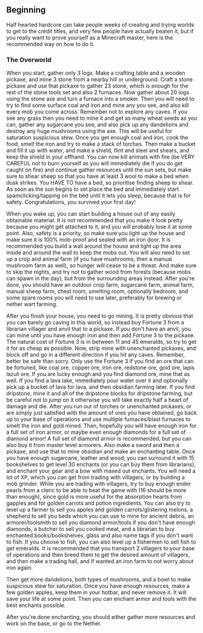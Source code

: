 ## Beginning
Half hearted hardcore can take people weeks of creating and trying worlds to get to the credit titles, and very few people have actually beaten it, but if you really want to prove yourself as a Minecraft master, here is the recommended way on how to do it.

### The Overworld
When you start, gather only 3 logs. Make a crafting table and a wooden pickaxe, and mine 3 stone from a nearby hill or underground. Craft a stone pickaxe and use that pickaxe to gather 23 stone, which is enough for the rest of the stone tools set and also 2 furnaces. Now gather about 20 logs using the stone axe and turn a furnace into a smoker. Then you will need to try to find some surface coal and iron and mine any you see, and also kill every mob you come across. Remember not to explore any caves. If you see any grass then you need to mine it and get as many wheat seeds as you can, gather any sugarcane you see, and also pick up any dandelions and destroy any huge mushrooms using the axe. This will be useful for saturation suspicious stew. Once you get enough coal and iron, cook the food, smelt the iron and try to make a stack of torches. Then make a bucket and fill it up with water, and make a shield, flint and steel and shears, and keep the shield in your offhand. You can now kill animals with fire (be VERY CAREFUL not to burn yourself as you will immediately die if you do get caught on fire) and continue gather resources until the sun sets, but make sure to shear sheep so that you have at least 3 wool to make a bed when dusk strikes. You HAVE TO have a bed, so prioritise finding sheep to shear. As soon as the sun begins to set place the bed and immediately start spamclicking/tapping on the bed until it lets you sleep, because that is for safety. Congratulations, you survived your first day!

When you wake up, you can start building a house out of any easily obtainable material. It is not recommended that you make it look pretty because you might get attached to it, and you will probably lose it at some point. Also, safety is a priority, so make sure you light up the house and make sure it is 100% mob-proof and sealed with an iron door. It is recommended you build a wall around the house and light up the area inside and around the wall to keep the mobs out. You will also need to set up a crop and animal farm (if you have mushrooms, then a manual mushroom farm as well), so hunger will cease to be a threat. And make sure to skip the nights, and try not to gather wood from forests (because mobs can spawn in the day), but from the surrounding areas instead. After you're done, you should have an outdoor crop farm, sugarcane farm, animal farm, manual sheep farm, chest room, smelting room, optionally bedroom, and some spare rooms you will need to use later, preferably for brewing or nether wart farming.

After you finish your house, you need to go mining. It is pretty obvious that you can barely go caving in this world, so instead buy Fortune 3 from a librarian villager and anvil that to a pickaxe. If you don't have an anvil, you can mine until you have enough iron and then add Fortune 3 to the pickaxe. The natural cost of Fortune 3 is in between 11 and 45 emeralds, so try to get it for as cheap as possible. Now, strip mine with unenchanted pickaxes, and block off and go in a different direction if you hit any caves. Remember, better be safe than sorry. Only use the Fortune 3 if you find an ore that can be fortuned, like coal ore, copper ore, iron ore,  redstone ore,  gold ore,  lapis lazuli ore. If you are lucky enough and you find  diamond ore, mine that as well. If you find a lava lake, immediately pour water over it and optionally pick up a bucket of lava for lava, and then obsidian farming later. If you find dripstone, mine it and all of the dripstone blocks for dripstone farming, but be careful not to jump on it otherwise you will take exactly half a heart of damage and die. After you run out of torches or unenchanted pickaxes, or are simply just satisfied with the amount of ores you have obtained, go back up to your base of operations and use multiple furnaces/blast furnaces to smelt the iron and gold mined. Then, hopefully you will have enough iron for a full set of iron armor, or maybe even enough diamonds for a full set of diamond armor! A full set of diamond armor is recommended, but you can also buy it from master level armorers. Also make a sword and then a pickaxe, and use that to mine obsidian and make an enchanting table. Once you have enough sugarcane, leather and wood, you can surround it with 15 bookshelves to get level 30 enchants (or you can buy them from librarians), and enchant your gear and a bow with maxed out enchants. You will need a lot of XP, which you can get from trading with villagers, or by building a mob grinder. While you are trading with villagers, try to buy enough ender pearls from a cleric to be able to beat the game with (16 should be more than enough), since gold is more useful for the absorption hearts from gapples and for golden carrots and potion ingredients. You can also try to level up a farmer to sell you apples and golden carrots/glistering melons, a shepherd to sell you beds which you can use to mine for ancient debris, an armorer/toolsmith to sell you diamond armor/tools if you don't have enough diamonds, a butcher to sell you cooked meat, and a librarian to buy enchanted books/bookshelves, glass and also name tags if you don't want to fish. If you choose to fish, you can also level up a fishermen to sell fish to get emeralds. It is recommended that you transport 2 villagers to your base of operations and then breed them to get the desired amount of villagers, and then make a trading hall, and if wanted an iron farm to not worry about iron again.

Then get more dandelions, both types of mushrooms, and a bowl to make suspicious stew for saturation. Once you have enough resources, make a few golden apples, keep them in your hotbar, and never remove it. It will save your life at some point. Then you can enchant armor and tools with the best enchants possible.

After you're done enchanting, you should either gather more resources and work on the base, or go to the Nether.

